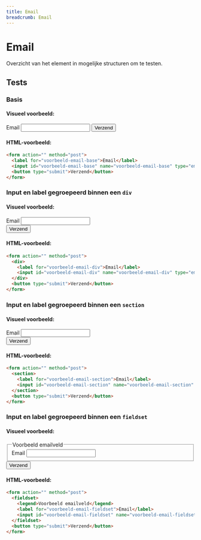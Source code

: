 ```yaml
---
title: Email
breadcrumb: Email
---
```


<h1 id="introduction">Email</h1>

Overzicht van het element in mogelijke structuren om te testen.

<h2 id="tests">Tests</h2>

### Basis

#### Visueel voorbeeld:

<form action="" method="post">
  <label for="voorbeeld-email-base">Email</label>
  <input id="voorbeeld-email-base" name="voorbeeld-email-base" type="email" />
  <button type="submit">Verzend</button>
</form>

#### HTML-voorbeeld:

```html
<form action="" method="post">
  <label for="voorbeeld-email-base">Email</label>
  <input id="voorbeeld-email-base" name="voorbeeld-email-base" type="email" />
  <button type="submit">Verzend</button>
</form>
```

### Input en label gegroepeerd binnen een `div`

#### Visueel voorbeeld:

<form action="" method="post">
  <div>
    <label for="voorbeeld-email-div">Email</label>
    <input id="voorbeeld-email-div" name="voorbeeld-email-div" type="email" />
  </div>
  <button type="submit">Verzend</button>
</form>

#### HTML-voorbeeld:

```html
<form action="" method="post">
  <div>
    <label for="voorbeeld-email-div">Email</label>
    <input id="voorbeeld-email-div" name="voorbeeld-email-div" type="email" />
  </div>
  <button type="submit">Verzend</button>
</form>
```

### Input en label gegroepeerd binnen een `section`

#### Visueel voorbeeld:

<form action="" method="post">
  <section>
    <label for="voorbeeld-email-section">Email</label>
    <input id="voorbeeld-email-section" name="voorbeeld-email-section" type="email" />
  </section>
  <button type="submit">Verzend</button>
</form>

#### HTML-voorbeeld:

```html
<form action="" method="post">
  <section>
    <label for="voorbeeld-email-section">Email</label>
    <input id="voorbeeld-email-section" name="voorbeeld-email-section" type="email" />
  </section>
  <button type="submit">Verzend</button>
</form>
```

### Input en label gegroepeerd binnen een `fieldset`

#### Visueel voorbeeld:

<form action="" method="post">
  <fieldset>
    <legend>Voorbeeld emailveld</legend>
    <label for="voorbeeld-email-fieldset">Email</label>
    <input id="voorbeeld-email-fieldset" name="voorbeeld-email-fieldset" type="email" />
  </fieldset>
  <button type="submit">Verzend</button>
</form>

#### HTML-voorbeeld:

```html
<form action="" method="post">
  <fieldset>
    <legend>Voorbeeld emailveld</legend>
    <label for="voorbeeld-email-fieldset">Email</label>
    <input id="voorbeeld-email-fieldset" name="voorbeeld-email-fieldset" type="email" />
  </fieldset>
  <button type="submit">Verzend</button>
</form>
```
